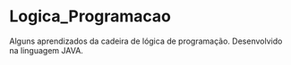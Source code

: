 # Logica_Programacao
  Alguns aprendizados da cadeira de lógica de programação.
  Desenvolvido na linguagem JAVA.
 
